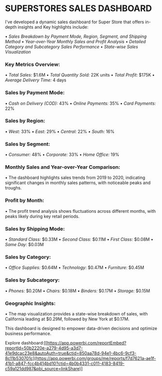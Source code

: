 # SUPERSTORES SALES DASHBOARD
I've developed a dynamic sales dashboard for Super Store that offers in-depth insights and Key highlights include:

•⁠  ⁠*Sales Breakdown by Payment Mode, Region, Segment, and Shipping Method*
•⁠  ⁠*Year-over-Year Monthly Sales and Profit Analysis*
•⁠  ⁠*Detailed Category and Subcategory Sales Performance*
•⁠  ⁠*State-wise Sales Visualization*

### Key Metrics Overview:
•⁠  ⁠*Total Sales:* $1.6M
•⁠  ⁠*Total Quantity Sold:* 22K units
•⁠  ⁠*Total Profit:* $175K
•⁠  ⁠*Average Delivery Time:* 4 days

### Sales by Payment Mode:
•⁠  ⁠*Cash on Delivery (COD):* 43%
•⁠  ⁠*Online Payments:* 35%
•⁠  ⁠*Card Payments:* 22%

### Sales by Region:
•⁠  ⁠*West:* 33%
•⁠  ⁠*East:* 29%
•⁠  ⁠*Central:* 22%
•⁠  ⁠*South:* 16%

### Sales by Segment:
•⁠  ⁠*Consumer:* 48%
•⁠  ⁠*Corporate:* 33%
•⁠  ⁠*Home Office:* 19%

### Monthly Sales and Year-over-Year Comparison:
•⁠  ⁠The dashboard highlights sales trends from 2019 to 2020, indicating significant changes in monthly sales patterns, with noticeable peaks and troughs.

### Profit by Month:
•⁠  ⁠The profit trend analysis shows fluctuations across different months, with peaks likely during key retail periods.

### Sales by Shipping Mode:
•⁠  ⁠*Standard Class:* $0.33M
•⁠  ⁠*Second Class:* $0.11M
•⁠  ⁠*First Class:* $0.08M
•⁠  ⁠*Same Day:* $0.03M

### Sales by Category:
•⁠  ⁠*Office Supplies:* $0.64M
•⁠  ⁠*Technology:* $0.47M
•⁠  ⁠*Furniture:* $0.45M

### Sales by Subcategory:
•⁠  ⁠*Phones:* $0.20M
•⁠  ⁠*Chairs:* $0.18M
•⁠  ⁠*Binders:* $0.17M
•⁠  ⁠*Storage:* $0.15M

### Geographic Insights:
•⁠  ⁠The map visualization provides a state-wise breakdown of sales, with California leading at $0.29M, followed by New York at $0.17M.

This dashboard is designed to empower data-driven decisions and optimize business performance.

Explore dashboard:[[https://app.powerbi.com/reportEmbed?reportId=50b2220e-a279-4d95-a3d7-41e9dcac23e8&autoAuth=true&ctid=850aa78d-94e1-4bc6-9cf3-8c11b530701c](https://app.powerbi.com/groups/me/reports/f7d7621a-ae1f-41b1-a847-fcc4b414bd10?ctid=4b0b4331-c011-4183-8419-c59a121dd987&pbi_source=linkShare)] 

